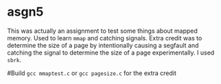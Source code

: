 asgn5
=====

This was actually an assignment to test some things about mapped memory. 
Used to learn `mmap` and catching signals. Extra credit was to determine 
the size of a page by intentionally causing a segfault and catching the 
signal to determine the size of a page experimentally. I used `sbrk`.

#Build
`gcc mmaptest.c` or `gcc pagesize.c` for the extra credit

